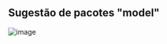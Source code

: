 ## Sugestão de pacotes "model"
![image](https://github.com/JoseLeonardoCordeiroBahia/tratamento-de-excecoes-java/assets/63564226/56187664-5ac1-467b-8e92-3dc1b2c33425)

